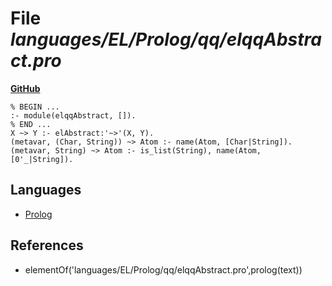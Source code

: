 # File _languages/EL/Prolog/qq/elqqAbstract.pro_
**[GitHub](https://github.com/softlang/yas/blob/master/languages/EL/Prolog/qq/elqqAbstract.pro)**
```
% BEGIN ...
:- module(elqqAbstract, []).
% END ...
X ~> Y :- elAbstract:'~>'(X, Y).
(metavar, (Char, String)) ~> Atom :- name(Atom, [Char|String]).
(metavar, String) ~> Atom :- is_list(String), name(Atom, [0'_|String]).

```

## Languages
* [Prolog](../languages/Prolog.md)

## References
* elementOf('languages/EL/Prolog/qq/elqqAbstract.pro',prolog(text))
